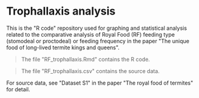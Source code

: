 # Trophallaxis analysis

This is the "R code" repository used for graphing and statistical analysis related to the comparative analysis of Royal Food (RF) feeding type (stomodeal or proctodeal) or feeding frequency in the paper "The unique food of long-lived termite kings and queens".

> The file "RF_trophallaxis.Rmd" contains the R code.

> The file "RF_trophallaxis.csv" contains the source data.

For source data, see "Dataset S1" in the paper "The royal food of termites" for detail.
